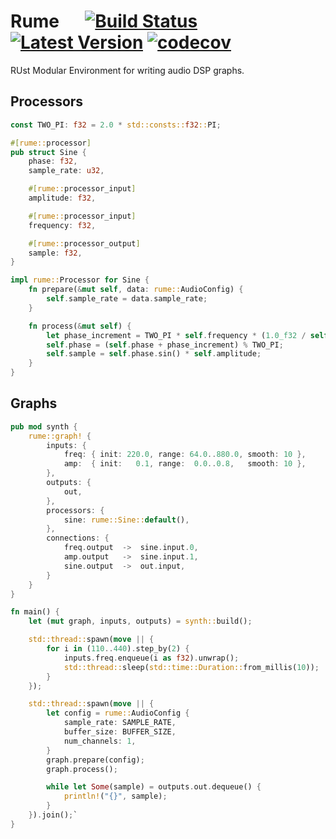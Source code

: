 # Rume &emsp; [![Build Status]][actions] [![Latest Version]][crates.io] [![codecov]][coverage]

[Build Status]: https://img.shields.io/github/workflow/status/nicochatzi/rume/CI/main
[actions]: https://github.com/nicochatzi/rume/actions?query=branch%main
[Latest Version]: https://img.shields.io/crates/v/rume.svg
[crates.io]: https://crates.io/crates/rume
[codecov]:https://codecov.io/gh/nicochatzi/rume/branch/main/graph/badge.svg
[coverage]:https://codecov.io/gh/nicochatzi/rume

RUst Modular Environment for writing audio DSP graphs.

## Processors

```rust
const TWO_PI: f32 = 2.0 * std::consts::f32::PI;

#[rume::processor]
pub struct Sine {
    phase: f32,
    sample_rate: u32,

    #[rume::processor_input]
    amplitude: f32,

    #[rume::processor_input]
    frequency: f32,

    #[rume::processor_output]
    sample: f32,
}

impl rume::Processor for Sine {
    fn prepare(&mut self, data: rume::AudioConfig) {
        self.sample_rate = data.sample_rate;
    }

    fn process(&mut self) {
        let phase_increment = TWO_PI * self.frequency * (1.0_f32 / self.sample_rate as f32);
        self.phase = (self.phase + phase_increment) % TWO_PI;
        self.sample = self.phase.sin() * self.amplitude;
    }
}
```

## Graphs

```rust
pub mod synth {
    rume::graph! {
        inputs: {
            freq: { init: 220.0, range: 64.0..880.0, smooth: 10 },
            amp:  { init:   0.1, range:  0.0..0.8,   smooth: 10 },
        },
        outputs: {
            out,
        },
        processors: {
            sine: rume::Sine::default(),
        },
        connections: {
            freq.output  ->  sine.input.0,
            amp.output   ->  sine.input.1,
            sine.output  ->  out.input,
        }
    }
}

fn main() {
    let (mut graph, inputs, outputs) = synth::build();

    std::thread::spawn(move || {
        for i in (110..440).step_by(2) {
            inputs.freq.enqueue(i as f32).unwrap();
            std::thread::sleep(std::time::Duration::from_millis(10));
        }
    });

    std::thread::spawn(move || {
        let config = rume::AudioConfig {
            sample_rate: SAMPLE_RATE,
            buffer_size: BUFFER_SIZE,
            num_channels: 1,
        }
        graph.prepare(config);
        graph.process();

        while let Some(sample) = outputs.out.dequeue() {
            println!("{}", sample);
        }
    }).join();`
}

```